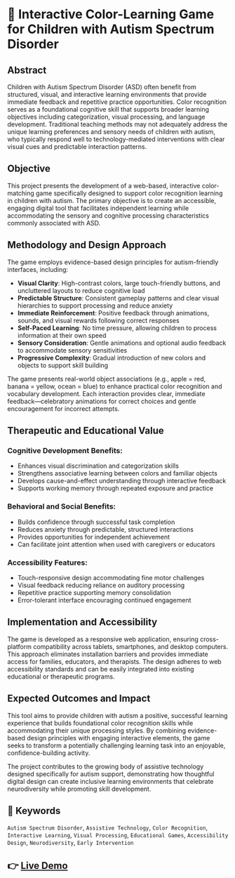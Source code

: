 # 🎨 Interactive Color-Learning Game for Children with Autism Spectrum Disorder

## Abstract  
Children with Autism Spectrum Disorder (ASD) often benefit from structured, visual, and interactive learning environments that provide immediate feedback and repetitive practice opportunities. Color recognition serves as a foundational cognitive skill that supports broader learning objectives including categorization, visual processing, and language development. Traditional teaching methods may not adequately address the unique learning preferences and sensory needs of children with autism, who typically respond well to technology-mediated interventions with clear visual cues and predictable interaction patterns.

## Objective  
This project presents the development of a web-based, interactive color-matching game specifically designed to support color recognition learning in children with autism. The primary objective is to create an accessible, engaging digital tool that facilitates independent learning while accommodating the sensory and cognitive processing characteristics commonly associated with ASD.

## Methodology and Design Approach  
The game employs evidence-based design principles for autism-friendly interfaces, including:

- **Visual Clarity**: High-contrast colors, large touch-friendly buttons, and uncluttered layouts to reduce cognitive load  
- **Predictable Structure**: Consistent gameplay patterns and clear visual hierarchies to support processing and reduce anxiety  
- **Immediate Reinforcement**: Positive feedback through animations, sounds, and visual rewards following correct responses  
- **Self-Paced Learning**: No time pressure, allowing children to process information at their own speed  
- **Sensory Consideration**: Gentle animations and optional audio feedback to accommodate sensory sensitivities  
- **Progressive Complexity**: Gradual introduction of new colors and objects to support skill building  

The game presents real-world object associations (e.g., apple = red, banana = yellow, ocean = blue) to enhance practical color recognition and vocabulary development. Each interaction provides clear, immediate feedback—celebratory animations for correct choices and gentle encouragement for incorrect attempts.

## Therapeutic and Educational Value  

### Cognitive Development Benefits:
- Enhances visual discrimination and categorization skills  
- Strengthens associative learning between colors and familiar objects  
- Develops cause-and-effect understanding through interactive feedback  
- Supports working memory through repeated exposure and practice  

### Behavioral and Social Benefits:
- Builds confidence through successful task completion  
- Reduces anxiety through predictable, structured interactions  
- Provides opportunities for independent achievement  
- Can facilitate joint attention when used with caregivers or educators  

### Accessibility Features:
- Touch-responsive design accommodating fine motor challenges  
- Visual feedback reducing reliance on auditory processing  
- Repetitive practice supporting memory consolidation  
- Error-tolerant interface encouraging continued engagement  

## Implementation and Accessibility  
The game is developed as a responsive web application, ensuring cross-platform compatibility across tablets, smartphones, and desktop computers. This approach eliminates installation barriers and provides immediate access for families, educators, and therapists. The design adheres to web accessibility standards and can be easily integrated into existing educational or therapeutic programs.

## Expected Outcomes and Impact  
This tool aims to provide children with autism a positive, successful learning experience that builds foundational color recognition skills while accommodating their unique processing styles. By combining evidence-based design principles with engaging interactive elements, the game seeks to transform a potentially challenging learning task into an enjoyable, confidence-building activity.

The project contributes to the growing body of assistive technology designed specifically for autism support, demonstrating how thoughtful digital design can create inclusive learning environments that celebrate neurodiversity while promoting skill development.

## 🔑 Keywords  
`Autism Spectrum Disorder`, `Assistive Technology`, `Color Recognition`, `Interactive Learning`, `Visual Processing`, `Educational Games`, `Accessibility Design`, `Neurodiversity`, `Early Intervention`
## 👉 [Live Demo](https://color-matching-game-hazel.vercel.app/)
